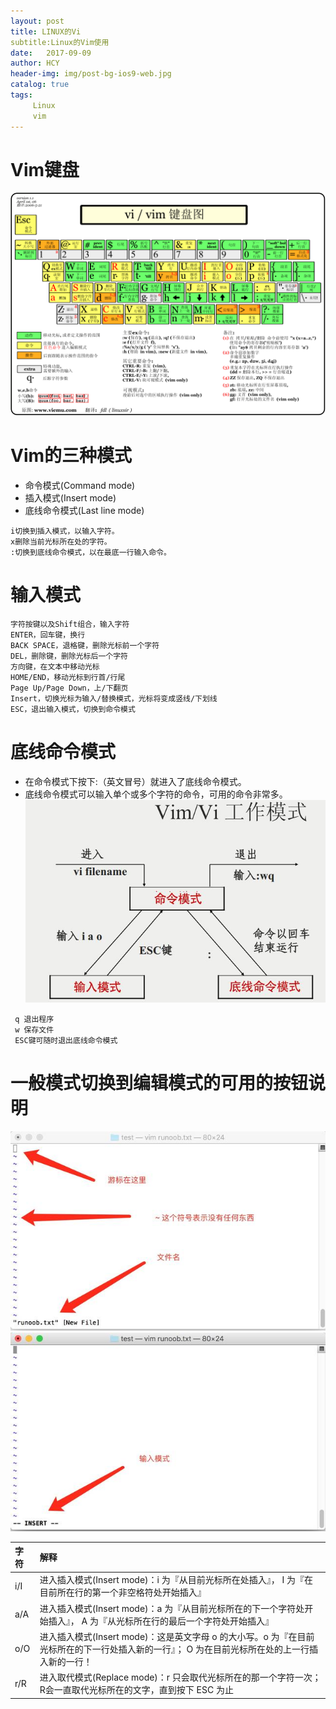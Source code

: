 ```yaml
---
layout: post
title: LINUX的Vi
subtitle:Linux的Vim使用
date:   2017-09-09
author: HCY
header-img: img/post-bg-ios9-web.jpg
catalog: true
tags:
     Linux
     vim
---
```

# Vim键盘
![vim](https://github.com/Ceneses/Ceneses.github.io/blob/master/img/2017-09-09-1.gif)
# Vim的三种模式
* 命令模式(Command mode)
* 插入模式(Insert mode)
* 底线命令模式(Last line mode)
```
i切换到插入模式，以输入字符。
x删除当前光标所在处的字符。
:切换到底线命令模式，以在最底一行输入命令。
```
# 输入模式
```
字符按键以及Shift组合，输入字符
ENTER，回车键，换行
BACK SPACE，退格键，删除光标前一个字符
DEL，删除键，删除光标后一个字符
方向键，在文本中移动光标
HOME/END，移动光标到行首/行尾
Page Up/Page Down，上/下翻页
Insert，切换光标为输入/替换模式，光标将变成竖线/下划线
ESC，退出输入模式，切换到命令模式
```
# 底线命令模式
* 在命令模式下按下:（英文冒号）就进入了底线命令模式。
* 底线命令模式可以输入单个或多个字符的命令，可用的命令非常多。
![1](https://github.com/Ceneses/Ceneses.github.io/blob/master/img/2017-09-09-2.jpg)
```
 q 退出程序
 w 保存文件
 ESC键可随时退出底线命令模式
```
# 一般模式切换到编辑模式的可用的按钮说明
![3](https://github.com/Ceneses/Ceneses.github.io/blob/master/img/2017-09-09-3.jpg)
![4](https://github.com/Ceneses/Ceneses.github.io/blob/master/img/2017-09-09-4.jpg)

|字符|解释|
|:--|:---|
|i/I|进入插入模式(Insert mode)：i 为『从目前光标所在处插入』， I 为『在目前所在行的第一个非空格符处开始插入』|
|a/A|进入插入模式(Insert mode)：a 为『从目前光标所在的下一个字符处开始插入』， A 为『从光标所在行的最后一个字符处开始插入』|
|o/O|进入插入模式(Insert mode)：这是英文字母 o 的大小写。o 为『在目前光标所在的下一行处插入新的一行』； O 为在目前光标所在处的上一行插入新的一行！|
|r/R|进入取代模式(Replace mode)：r 只会取代光标所在的那一个字符一次；R会一直取代光标所在的文字，直到按下 ESC 为止|
